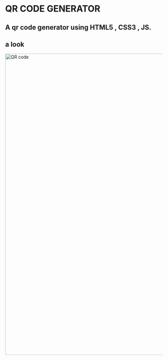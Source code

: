 # QR CODE GENERATOR

## A qr code generator using HTML5 , CSS3 , JS.

## a look 
<img width="959" alt="QR code" src="https://user-images.githubusercontent.com/91176055/164233104-9cabde4e-d1aa-480c-a153-f17ea3436fe9.png">


